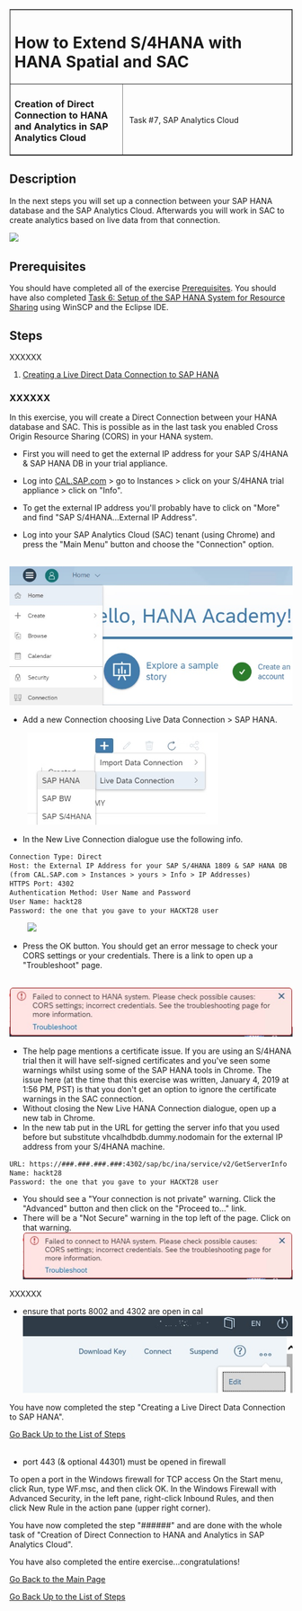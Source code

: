 <table width=100% border=>
<tr><td colspan=2><h1>How to Extend S/4HANA with HANA Spatial and SAC</h1></td></tr>
<tr><td><h3>Creation of Direct Connection to HANA and Analytics in SAP Analytics Cloud</h3></td><td width=60%></br>&nbsp;Task #7, SAP Analytics Cloud</p></td></tr>
</table>

## Description

In the next steps you will set up a connection between your SAP HANA database and the SAP Analytics Cloud. Afterwards you will work in SAC to create analytics based on live data from that connection.

<img src="../images/######.jpg">

## Prerequisites

You should have completed all of the exercise [Prerequisites](../exercises/preReqs.md). You should have also completed [Task 6: Setup of the SAP HANA System for Resource Sharing](hdbCORS.md) using WinSCP and the Eclipse IDE.

## <a name="steps"></a> Steps

XXXXXX

1. [Creating a Live Direct Data Connection to SAP HANA](#xxxxxx)

### <a name="xxxxxx"></a> XXXXXX

In this exercise, you will create a Direct Connection between your HANA database and SAC. This is possible as in the last task you enabled Cross Origin Resource Sharing (CORS) in your HANA system.

* First you will need to get the external IP address for your SAP S/4HANA & SAP HANA DB in your trial appliance.
* Log into [CAL.SAP.com](https://cal.sap.com) > go to Instances > click on your S/4HANA trial appliance > click on "Info".
* To get the external IP address you'll probably have to click on "More" and find "SAP S/4HANA...External IP Address".

* Log into your SAP Analytics Cloud (SAC) tenant (using Chrome) and press the "Main Menu" button and choose the "Connection" option.

&nbsp;&nbsp;&nbsp;&nbsp;&nbsp;&nbsp;&nbsp;&nbsp;<img src="../images/sac01.jpg">

* Add a new Connection choosing Live Data Connection > SAP HANA.

&nbsp;&nbsp;&nbsp;&nbsp;&nbsp;&nbsp;&nbsp;&nbsp;<img src="../images/sac02.jpg">

* In the New Live Connection dialogue use the following info.

```
Connection Type: Direct
Host: the External IP Address for your SAP S/4HANA 1809 & SAP HANA DB (from CAL.SAP.com > Instances > yours > Info > IP Addresses)
HTTPS Port: 4302
Authentication Method: User Name and Password
User Name: hackt28
Password: the one that you gave to your HACKT28 user
```

&nbsp;&nbsp;&nbsp;&nbsp;&nbsp;&nbsp;&nbsp;&nbsp;<img src="../images/sac03.jpg">

* Press the OK button. You should get an error message to check your CORS settings or your credentials. There is a link to open up a "Troubleshoot" page.

&nbsp;&nbsp;&nbsp;&nbsp;&nbsp;&nbsp;&nbsp;&nbsp;<img src="../images/sac04.jpg">

* The help page mentions a certificate issue. If you are using an S/4HANA trial then it will have self-signed certificates and you've seen some warnings whilst using some of the SAP HANA tools in Chrome. The issue here (at the time that this exercise was written, January 4, 2019 at 1:56 PM, PST) is that you don't get an option to ignore the certificate warnings in the SAC connection.
* Without closing the New Live HANA Connection dialogue, open up a new tab in Chrome. 
* In the new tab put in the URL for getting the server info that you used before but substitute vhcalhdbdb.dummy.nodomain for the external IP address from your S/4HANA machine.

```
URL: https://###.###.###.###:4302/sap/bc/ina/service/v2/GetServerInfo
Name: hackt28
Password: the one that you gave to your HACKT28 user
```

* You should see a "Your connection is not private" warning. Click the "Advanced" button and then click on the "Proceed to..." link.
* There will be a "Not Secure" warning in the top left of the page. Click on that warning.
&nbsp;&nbsp;&nbsp;&nbsp;&nbsp;&nbsp;&nbsp;&nbsp;<img src="../images/sac04.jpg">



XXXXXX
* ensure that ports 8002 and 4302 are open in cal
&nbsp;&nbsp;&nbsp;&nbsp;&nbsp;&nbsp;&nbsp;&nbsp;<img src="../images/sac06.jpg">

You have now completed the step "Creating a Live Direct Data Connection to SAP HANA". 

[Go Back Up to the List of Steps](#steps)

######

* port 443 (& optional 44301) must be opened in firewall

To open a port in the Windows firewall for TCP access
On the Start menu, click Run, type WF.msc, and then click OK.
In the Windows Firewall with Advanced Security, in the left pane, right-click Inbound Rules, and then click New Rule in the action pane (upper right corner).


You have now completed the step "######" and are done with the whole task of "Creation of Direct Connection to HANA and Analytics in SAP Analytics Cloud". 

You have also completed the entire exercise...congratulations!

[Go Back to the Main Page](../demoHowTo.md)

[Go Back Up to the List of Steps](#steps)
